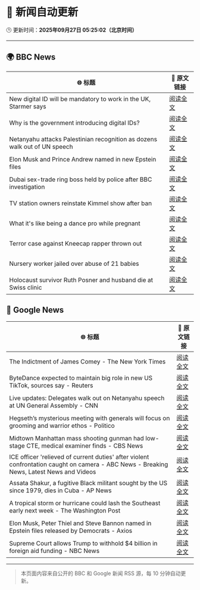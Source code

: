 # 🧠 新闻自动更新

🕒 更新时间：**2025年09月27日 05:25:02（北京时间）**

---

## 🌍 BBC News

| 🌐 标题 | 🔗 原文链接 |
|--------|-------------|
| New digital ID will be mandatory to work in the UK, Starmer says | [阅读全文](https://www.bbc.com/news/articles/cn832y43ql5o?at_medium=RSS&at_campaign=rss) |
| Why is the government introducing digital IDs? | [阅读全文](https://www.bbc.com/news/articles/clyl3lzzed2o?at_medium=RSS&at_campaign=rss) |
| Netanyahu attacks Palestinian recognition as dozens walk out of UN speech | [阅读全文](https://www.bbc.com/news/articles/cderxxylpzdo?at_medium=RSS&at_campaign=rss) |
| Elon Musk and Prince Andrew named in new Epstein files | [阅读全文](https://www.bbc.com/news/articles/cwyl8j1we0lo?at_medium=RSS&at_campaign=rss) |
| Dubai sex-trade ring boss held by police after BBC investigation | [阅读全文](https://www.bbc.com/news/articles/ce84ezl461po?at_medium=RSS&at_campaign=rss) |
| TV station owners reinstate Kimmel show after ban | [阅读全文](https://www.bbc.com/news/articles/cy7pm1jz0dlo?at_medium=RSS&at_campaign=rss) |
| What it's like being a dance pro while pregnant | [阅读全文](https://www.bbc.com/news/articles/clyd9xkplvko?at_medium=RSS&at_campaign=rss) |
| Terror case against Kneecap rapper thrown out | [阅读全文](https://www.bbc.com/news/articles/ce846r2drg8o?at_medium=RSS&at_campaign=rss) |
| Nursery worker jailed over abuse of 21 babies | [阅读全文](https://www.bbc.com/news/articles/c30616ev66eo?at_medium=RSS&at_campaign=rss) |
| Holocaust survivor Ruth Posner and husband die at Swiss clinic | [阅读全文](https://www.bbc.com/news/articles/cp8j256l79go?at_medium=RSS&at_campaign=rss) |

## 📰 Google News

| 🌐 标题 | 🔗 原文链接 |
|--------|-------------|
| The Indictment of James Comey - The New York Times | [阅读全文](https://news.google.com/rss/articles/CBMiiAFBVV95cUxPbkIyLTlpb2N0dkM5eTNVSnhsT1RPelBQVmRYZ2FDcElLTUVCb09HaWQ0LXpieGJicV9UTVB3am9EWEU1N1ZOZnlUTl9FRjZPRmdHbDJHc3lxcjBVdE5rWWNCTWlWd2hNQ2k0U2J6R2hlYlpwdjM1NnNtOUxGS25XY3ZDeW1WN0lo?oc=5) |
| ByteDance expected to maintain big role in new US TikTok, sources say - Reuters | [阅读全文](https://news.google.com/rss/articles/CBMitAFBVV95cUxOVUhNX0R5VHVXMjZCLXZwN0h5N19qUU80dmV2S2JyTEpTZ214aW1EVzJRRmw2UnBIc3dfbVJ6eVVkOTBxekNTVUIxX2RJSW5XMng1d0JzMURlM0tEQ0NBZ2ExZHNpMjk2SGVueEpxcl9Sa1hkaC1BOHRQaERIM3dWdE54RlFSUWVwMFY4VVM1TDgyVXZrcGRXX1BESDRRWEk0Qi11U0p6Mk9JUVQ2Z00tT3hQcFM?oc=5) |
| Live updates: Delegates walk out on Netanyahu speech at UN General Assembly - CNN | [阅读全文](https://news.google.com/rss/articles/CBMiiAFBVV95cUxPOHNMNF9WWFhUVmFkTFBRN1VwaUZKQnZRNldKQU5QamJRODVuNlo0M0ZPYlhxNWlvVjFiVXhkVWdsQzI5ZVlwUzF5Q2dSZlBHQzhiRU90WjBQYmduQTM1U1Y5a2lZaWh4LUdQMHkwdjE2bGJIcnFOeFdjU0l4bVFtVDN0dEQzTWtP?oc=5) |
| Hegseth’s mysterious meeting with generals will focus on grooming and warrior ethos - Politico | [阅读全文](https://news.google.com/rss/articles/CBMifkFVX3lxTE5JR21zZDhTOUM1VGRyYjZ0Z2I2dnVXVE1iVGZFZ0toSVplVlk5TUh0YUplbU9aSzlnMzRCZktDU0dTYmNPUHNodmVyNlFjMTJxTk42YnJlbTN3Y1p1WVBONFVmcUR2dEt6YTNaSFhxeEZwVkNEQ2lTTC1fUVNuZw?oc=5) |
| Midtown Manhattan mass shooting gunman had low-stage CTE, medical examiner finds - CBS News | [阅读全文](https://news.google.com/rss/articles/CBMilgFBVV95cUxOSUNuM0p6ZS1BbzRJLVFMR1VFZDdyUFBSMDFUOExRRjVmdkVTTzlrc2JEdVNaMXhuTVR6T2RIc1AwRzZNMENIaGNGU0FGUzMzNE00RG5tdjRFX2JIdlM0bzRHWWM4OFpSeFRNczEtYTc3WUpQRmVMZHJTaXRuSk5sempLcFdONVZWcmpPSmYxN3VTUVllNWc?oc=5) |
| ICE officer 'relieved of current duties' after violent confrontation caught on camera - ABC News - Breaking News, Latest News and Videos | [阅读全文](https://news.google.com/rss/articles/CBMirAFBVV95cUxPdDBkSjV4WVM4cDlzTVRUazRVUmNrYnc3c002V24zM0VQejVISF9fQmhpa1RkelI2aXdUYlFLS2syeUt0bGlhcjZBSXpWeTdqWFo0YUdZTWdtY01RY0Q5NzluenRtU1lYZ3FLYkhNNDB4ZUU2X0EyNm9mWDNDVmFXUFd2TldnMjRUSlVFWTZUQjZRNjU0QnNBdlVsVUhaN1hNWVhKcV9feEMyejFt0gGyAUFVX3lxTE40ZmhUV1BOcmYwWGxaakVhT2dTRk5ib1VjN21QT1FlWWNkYnp4UmUtWlQyX1IxWVlhandRN1VZWDFNQ0VQUXlpaXU1M0xDWXJvZVNMUHo0RWdMTmptVnRjSTJQc3NMemhHYXhETHlaOXRVR2UyS3FYVjJTZmhnU0Z4WFlBb1BMV01rbTZ3QjBGZXVBNWpqMGYxVWdMVU5LZEMtQndQbzZadEZaNy1zY212OWc?oc=5) |
| Assata Shakur, a fugitive Black militant sought by the US since 1979, dies in Cuba - AP News | [阅读全文](https://news.google.com/rss/articles/CBMilwFBVV95cUxQNHV5djdzeEo2QmMtYWI5blMwcE5fQlVBdzc4ZzRnWTRVZ2pUMldSeHhEUU5qRkZpRzFhNXAzaFRCVFJmUjhobE0xM05rWS1VUld5YVF2LUNQVmZWMEN2WVJqVndNSFVLMlg1OThnc1JwOXRUV0MwbUt1dnVKNzgtcjVEQ1JQZHFjblBGYnd0cjBKQUJvNWtv?oc=5) |
| A tropical storm or hurricane could lash the Southeast early next week - The Washington Post | [阅读全文](https://news.google.com/rss/articles/CBMiowFBVV95cUxQNi1GeUF2cTA0dmpvalNUc19EaEdaTDZqN0pKdXNENF90ZTV6clZWUklDNDRZRGFsSVFaekp5c3RwZnZtNkNkZk5TTWRTZ04tNHBRaGlScW9yMnFaOWREOWZvVWM3SzFLN0tRQ1p2WnRvTDBFNFV4a1dXUFJaUUozMnpDc041Z21ydzlPRlZfQ1Y2SmdtUnM5Rkt2cmxUTENYUHh3?oc=5) |
| Elon Musk, Peter Thiel and Steve Bannon named in Epstein files released by Democrats - Axios | [阅读全文](https://news.google.com/rss/articles/CBMiiAFBVV95cUxOWnljQzJ2czNBZjBYNGtWTFdOd0c5N2QtSnpFZzVZNDZ2cDZ3dlhJTVllY3pQbHlCbktVaW43Y1ljQVA2VEhXNExOTVpjVkhtNkk5dU1HOWt1M2Q1WVJCVXBzVDFzM0tEaDNKZ2hkWGRJVEJQWXF0c1lPbFBCTEdCUnpEX3BDSHlG?oc=5) |
| Supreme Court allows Trump to withhold $4 billion in foreign aid funding - NBC News | [阅读全文](https://news.google.com/rss/articles/CBMiwAFBVV95cUxOUWQ5V1hFZjV0Yk42RmFQVmZGWk5za2lkSHhPYzdGa2ZCT1ZCVEp5c0ZVc0hPTlJMYVFsWWtlTDVFVWpucjg5QjRaTVBidDN0OXJCRXhOcG9OeUNNQnBDWVktN2UyV0tONkxPOFZVcndxT3htQlQ2SFA1Q2FlVllIWVlUQ1JSbU4xaWRKMWFBUlNnMzVJNE1MbEJkYmlZaFFfZGJxV1NTdDRTbUtfN3pxbHFLY1hQcnVLWEtXSXdoSlnSAVZBVV95cUxQMHdaRnllUEZJNjB6NjJVVlh1XzNDU2JMSGVid09EM0U1Zm5JSF9jUzhoaUh5aUY2SHJ3cU8yWmdzWklYR214d3V5SW5IMEpNLV9zTkl1Zw?oc=5) |

---
> 本页面内容来自公开的 BBC 和 Google 新闻 RSS 源，每 10 分钟自动更新。